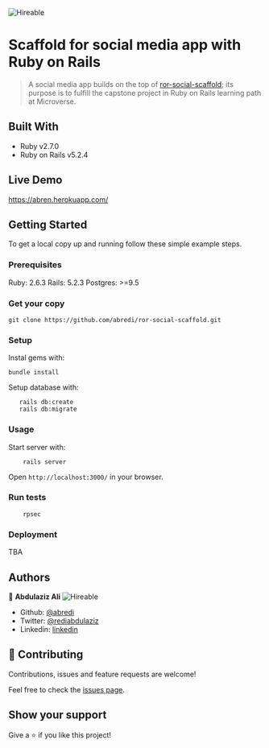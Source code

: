 ![Hireable](https://cdn.rawgit.com/hiendv/hireable/master/styles/default/yes.svg)
# Scaffold for social media app with Ruby on Rails

> A social media app builds on the top of [ror-social-scaffold](https://github.com/microverseinc/ror-social-scaffold); its purpose is to fulfill the capstone project in Ruby on Rails learning path at Microverse.

## Built With

- Ruby v2.7.0
- Ruby on Rails v5.2.4

## Live Demo

https://abren.herokuapp.com/


## Getting Started

To get a local copy up and running follow these simple example steps.

### Prerequisites

Ruby: 2.6.3
Rails: 5.2.3
Postgres: >=9.5

### Get your copy 

```
git clone https://github.com/abredi/ror-social-scaffold.git
```

### Setup

Instal gems with:

```
bundle install
```

Setup database with:

```
   rails db:create
   rails db:migrate
```

### Usage

Start server with:

```
    rails server
```

Open `http://localhost:3000/` in your browser.

### Run tests

```
    rpsec 
```

### Deployment

TBA

## Authors

👤 **Abdulaziz Ali**
![Hireable](https://cdn.rawgit.com/hiendv/hireable/master/styles/default/yes.svg)
- Github: [@abredi](https://github.com/abredi)
- Twitter: [@rediabdulaziz](https://twitter.com/rediabdulaziz)
- Linkedin: [linkedin](https://www.linkedin.com/in/abdulaziz-ali-98948011a)

## 🤝 Contributing

Contributions, issues and feature requests are welcome!

Feel free to check the [issues page](issues/).

## Show your support

Give a ⭐️ if you like this project!




